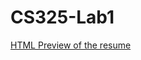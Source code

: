 # CS325-Lab1
[HTML Preview of the resume](https://htmlpreview.github.io/?https://raw.githubusercontent.com/hpache/CS325-Lab1/main/research.html)
